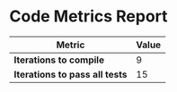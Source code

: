 # Code Metrics Report

| Metric                          | Value     |
|---------------------------------|-----------|
| **Iterations to  compile**      | 9         |
| **Iterations to pass all tests**| 15        |

